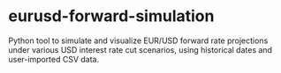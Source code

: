 # eurusd-forward-simulation
Python tool to simulate and visualize EUR/USD forward rate projections under various USD interest rate cut scenarios, using historical dates and user-imported CSV data.
